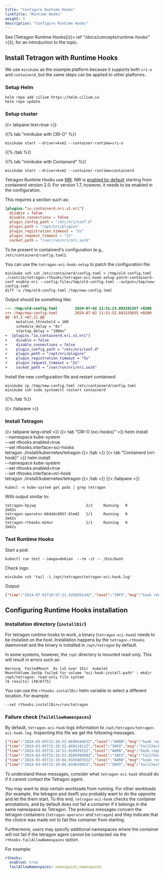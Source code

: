 ```yaml
---
title: "Configure Runtime Hooks"
linkTitle: "Runtime Hooks"
weight: 3
description: "Configure Runtime Hooks"
---
```


See [Tetragon Runtime Hooks]({{< ref "/docs/concepts/runtime-hooks" >}}), for an introduction to
the topic.


## Install Tetragon with Runtime Hooks

We use `minikube` as the example platform because it supports both `cri-o` and `containerd`, but the
same steps can be applied to other platforms.

### Setup Helm

```shell
helm repo add cilium https://helm.cilium.io
helm repo update
```

### Setup cluster

{{< tabpane text=true >}}

{{% tab "minikube with CRI-O" %}}

```shell
minikube start --driver=kvm2 --container-runtime=cri-o
```
{{% /tab %}}

{{% tab "minikube with Containerd" %}}

```shell
minikube start --driver=kvm2 --container-runtime=containerd
```

Tetragon Runtime Hooks use [NRI](https://github.com/containerd/nri). NRI is [enabled by
default](https://github.com/containerd/containerd/blob/main/docs/NRI.md#disabling-nri-support-in-containerd)
starting from containerd version 2.0. For version 1.7, however, it needs to be enabled in the
configuration.

This requires a section such as:
```toml
[plugins."io.containerd.nri.v1.nri"]
  disable = false
  disable_connections = false
  plugin_config_path = "/etc/nri/conf.d"
  plugin_path = "/opt/nri/plugins"
  plugin_registration_timeout = "5s"
  plugin_request_timeout = "2s"
  socket_path = "/var/run/nri/nri.sock"
```

To be present in containerd's configuration (e.g., `/etc/containerd/config.toml`).


You can use the `tetragon-oci-hook-setup` to patch the configuration file:
```shell
minikube ssh cat /etc/containerd/config.toml > /tmp/old-config.toml
./contrib/tetragon-rthooks/tetragon-oci-hook-setup patch-containerd-conf enable-nri --config-file=/tmp/old-config.toml --output=/tmp/new-config.toml
diff -u /tmp/old-config.toml /tmp/new-config.toml
```

Output should be something like:

```diff
--- /tmp/old-config.toml        2024-07-02 11:51:23.893382357 +0200
+++ /tmp/new-config.toml        2024-07-02 11:51:52.841533035 +0200
@@ -67,3 +67,11 @@
     mutation_threshold = 100
     schedule_delay = "0s"
     startup_delay = "100ms"
+  [plugins."io.containerd.nri.v1.nri"]
+    disable = false
+    disable_connections = false
+    plugin_config_path = "/etc/nri/conf.d"
+    plugin_path = "/opt/nri/plugins"
+    plugin_registration_timeout = "5s"
+    plugin_request_timeout = "2s"
+    socket_path = "/var/run/nri/nri.sock"
```

Install the new configuration file and restart containerd
```shell
minikube cp /tmp/new-config.toml /etc/containerd/config.toml
minikube ssh sudo systemctl restart containerd
```

{{% /tab %}}

{{< /tabpane >}}

### Install Tetragon

{{< tabpane lang=shell >}}
{{< tab "CRI-O (oci-hooks)" >}}
helm install \
   --namespace kube-system \
   --set rthooks.enabled=true \
   --set rthooks.interface=oci-hooks \
   tetragon ./install/kubernetes/tetragon
{{< /tab >}}
{{< tab "Containerd (nri-hook)" >}}
helm install \
   --namespace kube-system \
   --set rthooks.enabled=true \
   --set rthooks.interface=nri-hook \
   tetragon ./install/kubernetes/tetragon
{{< /tab >}}
{{< /tabpane >}}

```shel
kubecl -n kube-system get pods | grep tetragon
```

With output similar to:
```
tetragon-hpjwq                       2/2     Running   0          2m42s
tetragon-operator-664ddc8957-9lmd2   1/1     Running   0          2m42s
tetragon-rthooks-m24xr               1/1     Running   0          2m42s
```

### Test Runtime Hooks

Start a pod:
```shell
kubectl run test --image=debian  --rm -it -- /bin/bash
```

Check logs:
```shell
minikube ssh 'tail -1 /opt/tetragon/tetragon-oci-hook.log'
```

Output:
```json
{"time":"2024-07-01T10:57:21.435689144Z","level":"INFO","msg":"hook request to agent succeeded","hook":"create-container","start-time":"2024-07-01T10:57:21.433755984Z","req-cgroups":"/kubepods/besteffort/podd4e74de2-0db8-4143-ae55-695b2489c727/crio-828977b42e3149b502b31708778d0c057efbce038af80d0882ed3e0cb0ff8796","req-rootdir":"/run/containers/storage/overlay-containers/828977b42e3149b502b31708778d0c057efbce038af80d0882ed3e0cb0ff8796/userdata","req-containerName":"test"}
```

## Configuring Runtime Hooks installation

### Installation directory (`installDir`)

For tetragon runtime hooks to work, a binary (`tetragon-oci-hook`) needs to be installed on the
host. Installation happens by the `tetragon-rthooks` daemonset and the binary is installed in
`/opt/tetragon` by default.

In some systems, however, the `/opt` directory is mounted read-only. This will result in
errors such as:

```
Warning  FailedMount  8s (x5 over 15s)  kubelet            MountVolume.SetUp failed for volume "oci-hook-install-path" : mkdir /opt/tetragon: read-only file system                                                                                                                                     (6 results) [48/6775]
```

You can use the `rthooks.installDir` helm variable to select a different location. For example:

```
--set rthooks.installDir=/run/tetragon
```


### Failure check (`failAllowNamespaces`)

By default, `tetragon-oci-hook` logs information to `/opt/tetragon/tetragon-oci-hook.log`.
Inspecting this file we get the following messages.

```json
{"time":"2024-03-05T15:18:52.669044463Z","level":"WARN","msg":"hook request to the agent failed","hook":"create-container","start-time":"2024-03-05T15:18:42.667916779Z","req-cgroups":"/kubepods/besteffort/pod43ec7f32-3c9f-429f-a01c-fbaafff9f8e1/crio-1d18fd58f0879f6152a1c421f8f1e0987845394ee17001a16bee2df441c112f3","req-rootdir":"/run/containers/storage/overlay-containers/1d18fd58f0879f6152a1c421f8f1e0987845394ee17001a16bee2df441c112f3/userdata","err":"connecting to agent (context deadline exceeded) failed: unix:///var/run/go-faster/tetragon/tetragon.sock"}
{"time":"2024-03-05T15:18:52.66912411Z","level":"INFO","msg":"failCheck determined that we should not fail this container, even if there was an error","hook":"create-container","start-time":"2024-03-05T15:18:42.667916779Z"}
{"time":"2024-03-05T15:18:53.01093915Z","level":"WARN","msg":"hook request to the agent failed","hook":"create-container","start-time":"2024-03-05T15:18:43.01005032Z","req-cgroups":"/kubepods/burstable/pod60f971e6-ac38-4aa0-b2d3-549333b2c803/crio-c0bf4e38bfa4ed5c58dd314d505f8b6a0f513d2f2de4dc4aa86a55c7c3e963ab","req-rootdir":"/run/containers/storage/overlay-containers/c0bf4e38bfa4ed5c58dd314d505f8b6a0f513d2f2de4dc4aa86a55c7c3e963ab/userdata","err":"connecting to agent (context deadline exceeded) failed: unix:///var/run/go-faster/tetragon/tetragon.sock"}
{"time":"2024-03-05T15:18:53.010999098Z","level":"INFO","msg":"failCheck determined that we should not fail this container, even if there was an error","hook":"create-container","start-time":"2024-03-05T15:18:43.01005032Z"}
{"time":"2024-03-05T15:19:04.034580703Z","level":"WARN","msg":"hook request to the agent failed","hook":"create-container","start-time":"2024-03-05T15:18:54.033449685Z","req-cgroups":"/kubepods/besteffort/pod43ec7f32-3c9f-429f-a01c-fbaafff9f8e1/crio-d95e61f118557afdf3713362b9034231fee9bd7033fc8e7cc17d1efccac6f54f","req-rootdir":"/run/containers/storage/overlay-containers/d95e61f118557afdf3713362b9034231fee9bd7033fc8e7cc17d1efccac6f54f/userdata","err":"connecting to agent (context deadline exceeded) failed: unix:///var/run/go-faster/tetragon/tetragon.sock"}
{"time":"2024-03-05T15:19:04.03463995Z","level":"INFO","msg":"failCheck determined that we should not fail this container, even if there was an error","hook":"create-container","start-time":"2024-03-05T15:18:54.033449685Z"}
```

To understand these messages, consider what `tetragon-oci-hook` should do if it
cannot contact the Tetragon agent.

You may want to stop certain workloads from running. For other workloads (for example, the
tetragon pod itself) you probably want to do the opposite and let the them start. To this end,
`tetragon-oci-hook` checks the container annotations, and by default does not fail a container if it
belongs in the same namespace as Tetragon. The previous messages concern the tetragon containers
(`tetragon-operator` and `tetragon`) and they indicate that the choice was made not to fail this
container from starting.

Furthermore, users may specify additional namespaces where the container will not fail if the
tetragon agent cannot be contacted via the `rthooks.failAllowNamespaces` option.

For example:
```yaml
rthooks:
  enabled: true
  failAllowNamespaces: namespace1,namespace2
```
